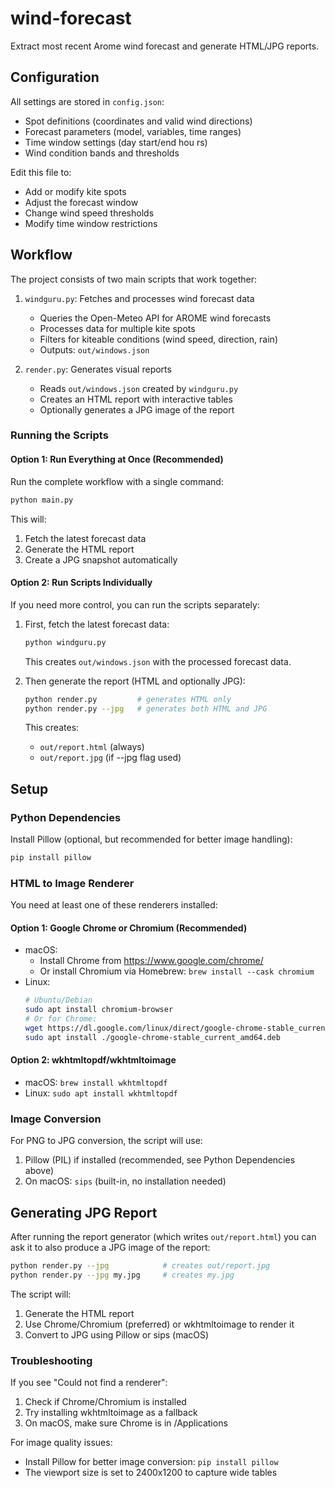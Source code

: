 # wind-forecast
Extract most recent Arome wind forecast and generate HTML/JPG reports.

## Configuration

All settings are stored in `config.json`:
- Spot definitions (coordinates and valid wind directions)
- Forecast parameters (model, variables, time ranges)
- Time window settings (day start/end hou rs)
- Wind condition bands and thresholds

Edit this file to:
- Add or modify kite spots
- Adjust the forecast window
- Change wind speed thresholds
- Modify time window restrictions

## Workflow

The project consists of two main scripts that work together:

1. `windguru.py`: Fetches and processes wind forecast data
   - Queries the Open-Meteo API for AROME wind forecasts
   - Processes data for multiple kite spots
   - Filters for kiteable conditions (wind speed, direction, rain)
   - Outputs: `out/windows.json`

2. `render.py`: Generates visual reports
   - Reads `out/windows.json` created by `windguru.py`
   - Creates an HTML report with interactive tables
   - Optionally generates a JPG image of the report

### Running the Scripts

#### Option 1: Run Everything at Once (Recommended)
Run the complete workflow with a single command:
```bash
python main.py
```
This will:
1. Fetch the latest forecast data
2. Generate the HTML report
3. Create a JPG snapshot automatically

#### Option 2: Run Scripts Individually
If you need more control, you can run the scripts separately:

1. First, fetch the latest forecast data:
   ```bash
   python windguru.py
   ```
   This creates `out/windows.json` with the processed forecast data.

2. Then generate the report (HTML and optionally JPG):
   ```bash
   python render.py         # generates HTML only
   python render.py --jpg   # generates both HTML and JPG
   ```
   This creates:
   - `out/report.html` (always)
   - `out/report.jpg` (if --jpg flag used)

## Setup

### Python Dependencies
Install Pillow (optional, but recommended for better image handling):
```bash
pip install pillow
```

### HTML to Image Renderer
You need at least one of these renderers installed:

#### Option 1: Google Chrome or Chromium (Recommended)
- macOS: 
  - Install Chrome from https://www.google.com/chrome/
  - Or install Chromium via Homebrew: `brew install --cask chromium`
- Linux:
  ```bash
  # Ubuntu/Debian
  sudo apt install chromium-browser
  # Or for Chrome:
  wget https://dl.google.com/linux/direct/google-chrome-stable_current_amd64.deb
  sudo apt install ./google-chrome-stable_current_amd64.deb
  ```

#### Option 2: wkhtmltopdf/wkhtmltoimage
- macOS: `brew install wkhtmltopdf`
- Linux: `sudo apt install wkhtmltopdf`

### Image Conversion
For PNG to JPG conversion, the script will use:
1. Pillow (PIL) if installed (recommended, see Python Dependencies above)
2. On macOS: `sips` (built-in, no installation needed)

## Generating JPG Report

After running the report generator (which writes `out/report.html`) you can ask it to also produce a JPG image of the report:

```bash
python render.py --jpg            # creates out/report.jpg
python render.py --jpg my.jpg     # creates my.jpg
```

The script will:
1. Generate the HTML report
2. Use Chrome/Chromium (preferred) or wkhtmltoimage to render it
3. Convert to JPG using Pillow or sips (macOS)

### Troubleshooting

If you see "Could not find a renderer":
1. Check if Chrome/Chromium is installed
2. Try installing wkhtmltoimage as a fallback
3. On macOS, make sure Chrome is in /Applications

For image quality issues:
- Install Pillow for better image conversion: `pip install pillow`
- The viewport size is set to 2400x1200 to capture wide tables
